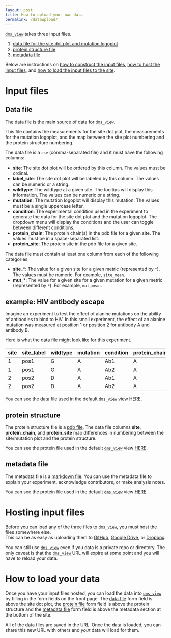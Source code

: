 ```yaml
---
layout: post
title: How to upload your own data
permalink: /dataupload/
---
```


<a href="https://jbloomlab.github.io/dms-view" target="_blank">`dms_view`</a> takes three input files.
1. [data file for the site dot plot and mutation logoplot](#data-file)
2. [protein structure file ](#protein-structure)
3. [metadata file](#metatdata-file)

Below are instructions on [how to construct the input files](#input-files), [how to host the input files](#hosting-input-files), and [how to load the input files to the site](#loading-input-files).

# Input files

## Data file

The data file is the main source of data for <a href="https://jbloomlab.github.io/dms-view" target="_blank">`dms_view`</a>.

This file contains the measurements for the site dot plot, the measurements for the mutation logoplot, and the map between the site plot numbering and the protein structure numbering.

The data file is a `csv` (comma-separated file) and it must have the following columns:
* **site**: The site dot plot will be ordered by this column. The values must be ordinal.  
* **label_site**: The site dot plot will be labeled by this column. The values can be numeric or a string.
* **wildtype**: The wildtype at a given site. The tooltips will display this information. The values can be numeric or a string.
* **mutation**: The mutation logoplot will display this mutation. The values must be a single uppercase letter.
* **condition**: The experimental condition used in the experiment to generate the data for the site dot plot and the mutation logoplot. The dropdown menu will display the conditions and the user can toggle between different conditions.
* **protein_chain**: The protein chain(s) in the pdb file for a given site. The values must be in a space-separated list.
* **protein_site**: The protein site in the pdb file for a given site.

The data file must contain at least one column from each of the following categories.

* **site_***: The value for a given site for a given metric (represented by `*`). The values must be numeric. For example, `site_mean`.
* **mut_***: The value for a given site for a given mutation for a given metric (represented by `*`). For example, `mut_mean`.  

## example: HIV antibody escape

Imagine an experiment to test the effect of alanine mutations on the ability of antibodies to bind to HIV.
In this small experiment, the effect of an alanine mutation was measured at position 1 or position 2 for antibody A and antibody B.

Here is what the data file might look like for this experiment.  

site|site_label|wildtype|mutation|condition|protein_chain|protein_site|mut_max|mut_mean|site_median|
---|---|---|---|---|---|---|---|---|---|
1|pos1|G|A|Ab1|A|27|5|3.5|7
1|pos1|G|A|Ab2|A|27|0|0|0
2|pos2|D|A|Ab1|A|27|0|0|0
2|pos2|D|A|Ab2|A|27|100|50|45

You can see the data file used in the default <a href="https://jbloomlab.github.io/dms-view" target="_blank">`dms_view`</a> view <a href="https://raw.githubusercontent.com/jbloomlab/dms-view/master/docs/_data/IAV/flu_dms-view.csv" target="_blank">HERE</a>.

## protein structure

The protein structure file is a [pdb file](https://en.wikipedia.org/wiki/Protein_Data_Bank_(file_format)).
The data file columns **site**, **protein_chain**,  and **protein_site** map differences in numbering between the site/mutation plot and the protein structure.

You can see the protein file used in the default <a href="https://jbloomlab.github.io/dms-view" target="_blank">`dms_view`</a> view [HERE](https://github.com/jbloomlab/dms-view/blob/master/docs/_data/IAV/4O5N_trimer.pdb).

## metadata file

The metadata file is a [markdown file](https://github.com/adam-p/markdown-here/wiki/Markdown-Cheatsheet).
You can use the metadata file to explain your experiment, acknowledge contributors, or make analysis notes.

You can see the protein file used in the default <a href="https://jbloomlab.github.io/dms-view" target="_blank">`dms_view`</a> view [HERE](https://github.com/jbloomlab/dms-view/blob/master/docs/_data/IAV/lee2019mapping.md).

# Hosting input files

Before you can load any of the three files to <a href="https://jbloomlab.github.io/dms-view" target="_blank">`dms_view`</a>, you must host the files somewhere else.  
This can be as easy as uploading them to [GitHub](https://github.com/), [Google Drive](https://www.google.com/drive/), or [Dropbox](https://www.dropbox.com/).

You can still use <a href="https://jbloomlab.github.io/dms-view" target="_blank">`dms_view`</a> even if you data is a private repo or directory.
The only caveat is that the <a href="https://jbloomlab.github.io/dms-view" target="_blank">`dms_view`</a> URL will expire at some point and you will have to reload your data.

# How to load your data

Once you have your input files hosted, you can load the data into <a href="https://jbloomlab.github.io/dms-view" target="_blank">`dms_view`</a> by filling in the form fields on the front page.
The [data file](#data-file) form field is above the site dot plot, the [protein file](#protein-structure) form field is above the protein structure and the [metadata file](#metadata-file) form field is above the metadata section at the bottom of the site.

All of the data files are saved in the URL.
Once the data is loaded, you can share this new URL with others and _your_ data will load for them.  
